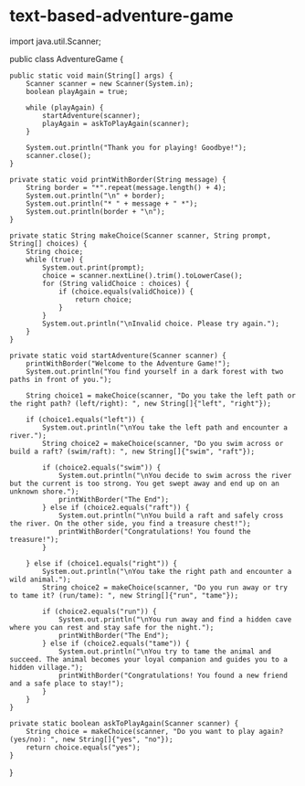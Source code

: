 # text-based-adventure-game
import java.util.Scanner;

public class AdventureGame {

    public static void main(String[] args) {
        Scanner scanner = new Scanner(System.in);
        boolean playAgain = true;

        while (playAgain) {
            startAdventure(scanner);
            playAgain = askToPlayAgain(scanner);
        }

        System.out.println("Thank you for playing! Goodbye!");
        scanner.close();
    }

    private static void printWithBorder(String message) {
        String border = "*".repeat(message.length() + 4);
        System.out.println("\n" + border);
        System.out.println("* " + message + " *");
        System.out.println(border + "\n");
    }

    private static String makeChoice(Scanner scanner, String prompt, String[] choices) {
        String choice;
        while (true) {
            System.out.print(prompt);
            choice = scanner.nextLine().trim().toLowerCase();
            for (String validChoice : choices) {
                if (choice.equals(validChoice)) {
                    return choice;
                }
            }
            System.out.println("\nInvalid choice. Please try again.");
        }
    }

    private static void startAdventure(Scanner scanner) {
        printWithBorder("Welcome to the Adventure Game!");
        System.out.println("You find yourself in a dark forest with two paths in front of you.");

        String choice1 = makeChoice(scanner, "Do you take the left path or the right path? (left/right): ", new String[]{"left", "right"});

        if (choice1.equals("left")) {
            System.out.println("\nYou take the left path and encounter a river.");
            String choice2 = makeChoice(scanner, "Do you swim across or build a raft? (swim/raft): ", new String[]{"swim", "raft"});

            if (choice2.equals("swim")) {
                System.out.println("\nYou decide to swim across the river but the current is too strong. You get swept away and end up on an unknown shore.");
                printWithBorder("The End");
            } else if (choice2.equals("raft")) {
                System.out.println("\nYou build a raft and safely cross the river. On the other side, you find a treasure chest!");
                printWithBorder("Congratulations! You found the treasure!");
            }

        } else if (choice1.equals("right")) {
            System.out.println("\nYou take the right path and encounter a wild animal.");
            String choice2 = makeChoice(scanner, "Do you run away or try to tame it? (run/tame): ", new String[]{"run", "tame"});

            if (choice2.equals("run")) {
                System.out.println("\nYou run away and find a hidden cave where you can rest and stay safe for the night.");
                printWithBorder("The End");
            } else if (choice2.equals("tame")) {
                System.out.println("\nYou try to tame the animal and succeed. The animal becomes your loyal companion and guides you to a hidden village.");
                printWithBorder("Congratulations! You found a new friend and a safe place to stay!");
            }
        }
    }

    private static boolean askToPlayAgain(Scanner scanner) {
        String choice = makeChoice(scanner, "Do you want to play again? (yes/no): ", new String[]{"yes", "no"});
        return choice.equals("yes");
    }
}
